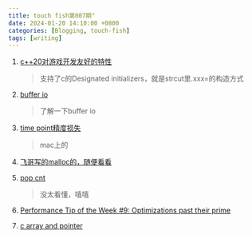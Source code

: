 ```yaml
---
title: touch fish第007期"
date: 2024-01-20 14:10:00 +0800
categories: [Blogging, touch-fish]
tags: [writing]
---
```


1. [c++20对游戏开发友好的特性](https://www.jeremyong.com/c++/2023/12/24/cpp20-gamedev-naughty-nice/)
    > 支持了c的Designated initializers，就是strcut里.xxx=的构造方式

2. [buffer io](https://blog.yelinaung.com/posts/what-happened-to-my-print/)
    > 了解一下buffer io

3. [time point精度损失](https://rachelbythebay.com/w/2024/01/01/chrono/)
    > mac上的

4. [飞哥写的malloc的，随便看看](https://mp.weixin.qq.com/s/7ZyCXUABL0Urso4VeaEdBQ)

5. [pop cnt](https://vaibhavsagar.com/blog/2019/09/08/popcount/)
    > 没太看懂，嘻嘻

6. [Performance Tip of the Week #9: Optimizations past their prime](https://abseil.io/fast/9)

7. [c array and pointer](https://stackoverflow.com/questions/4607128/in-c-are-arrays-pointers-or-used-as-pointers)
